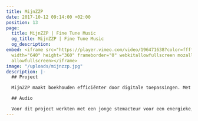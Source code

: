 ```yaml
---
title: MijnZZP
date: 2017-10-12 09:14:00 +02:00
position: 13
page:
  title: MijnZZP | Fine Tune Music
  og_title: MijnZZP | Fine Tune Music
  og_description: 
embed: <iframe src="https://player.vimeo.com/video/196471638?color=ffffff&title=0&byline=0&portrait=0"
  width="640" height="360" frameborder="0" webkitallowfullscreen mozallowfullscreen
  allowfullscreen></iframe>
image: "/uploads/mijnzzp.jpg"
description: |-
  ## Project

  MijnZZP maakt boekhouden efficiënter door digitale toepassingen. Met deze animatie leggen ze beknopt uit hoe dit in zijn werk gaat.

  ## Audio

  Voor dit project werkten met een jonge stemacteur voor een energieke, charismatische voice-over. Voor de muziek en het sounddesign kozen we voor een moderne sound, passend bij de kernwaarden en doelgroep van het bedrijf.
---
```


